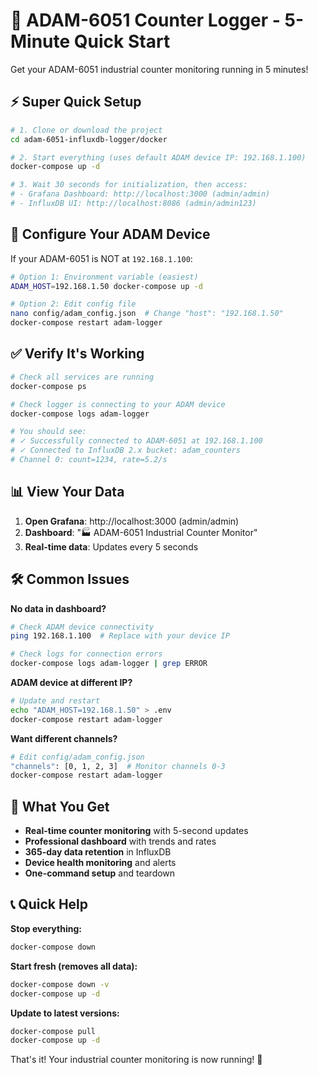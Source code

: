 # 🚀 ADAM-6051 Counter Logger - 5-Minute Quick Start

Get your ADAM-6051 industrial counter monitoring running in 5 minutes!

## ⚡ Super Quick Setup

```bash
# 1. Clone or download the project
cd adam-6051-influxdb-logger/docker

# 2. Start everything (uses default ADAM device IP: 192.168.1.100)
docker-compose up -d

# 3. Wait 30 seconds for initialization, then access:
# - Grafana Dashboard: http://localhost:3000 (admin/admin)
# - InfluxDB UI: http://localhost:8086 (admin/admin123)
```

## 🔧 Configure Your ADAM Device

If your ADAM-6051 is NOT at `192.168.1.100`:

```bash
# Option 1: Environment variable (easiest)
ADAM_HOST=192.168.1.50 docker-compose up -d

# Option 2: Edit config file
nano config/adam_config.json  # Change "host": "192.168.1.50"
docker-compose restart adam-logger
```

## ✅ Verify It's Working

```bash
# Check all services are running
docker-compose ps

# Check logger is connecting to your ADAM device
docker-compose logs adam-logger

# You should see:
# ✓ Successfully connected to ADAM-6051 at 192.168.1.100
# ✓ Connected to InfluxDB 2.x bucket: adam_counters
# Channel 0: count=1234, rate=5.2/s
```

## 📊 View Your Data

1. **Open Grafana**: http://localhost:3000 (admin/admin)
2. **Dashboard**: "🏭 ADAM-6051 Industrial Counter Monitor" 
3. **Real-time data**: Updates every 5 seconds

## 🛠️ Common Issues

**No data in dashboard?**
```bash
# Check ADAM device connectivity
ping 192.168.1.100  # Replace with your device IP

# Check logs for connection errors
docker-compose logs adam-logger | grep ERROR
```

**ADAM device at different IP?**
```bash
# Update and restart
echo "ADAM_HOST=192.168.1.50" > .env
docker-compose restart adam-logger
```

**Want different channels?**
```bash
# Edit config/adam_config.json
"channels": [0, 1, 2, 3]  # Monitor channels 0-3
docker-compose restart adam-logger
```

## 🎯 What You Get

- **Real-time counter monitoring** with 5-second updates
- **Professional dashboard** with trends and rates
- **365-day data retention** in InfluxDB
- **Device health monitoring** and alerts
- **One-command setup** and teardown

## 📞 Quick Help

**Stop everything:**
```bash
docker-compose down
```

**Start fresh (removes all data):**
```bash
docker-compose down -v
docker-compose up -d
```

**Update to latest versions:**
```bash
docker-compose pull
docker-compose up -d
```

That's it! Your industrial counter monitoring is now running! 🎉